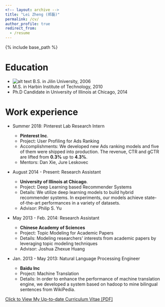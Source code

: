 ```yaml
---
<!-- layout: archive -->
title: "Lei Zheng (郑磊)"
permalink: /cv/
author_profile: true
redirect_from:
  - /resume
---
```


{% include base_path %}

Education
======
* ![alt text](https://github.com/lzheng21/lzheng21.github.io/blob/master/files/jilin.png "jilin university")  B.S. in Jilin University, 2006
* M.S. in Harbin Institute of Technology, 2010
* Ph.D Candidate in University of Illinois at Chicago, 2014

Work experience
======
* Summer 2018: Pinterest Lab Research Intern
  * <b>Pinterest Inc</b>.
  * Project: User Profiling for Ads Ranking
  * Accomplishments: We developed new Ads ranking models and five of them were shipped into production. The revenue, CTR and gCTR are lifted from <b>0.3%</b> up to <b>4.3%</b>.
  * Mentors: Dan Xie, Jure Leskovec
  
* August 2014 - Present: Research Assistant
  * <b>University of Illinois at Chicago</b>.
  * Project: Deep Learning based Recommender Systems
  * Details: We utilize deep learning models to build hybrid recommender systems. In experiments, our models achieve state-of-the-art performances in a variety of datasets.
  * Advisor: Philip S. Yu
  
* May 2013 - Feb. 2014: Research Assistant
  * <b>Chinese Academy of Sciences</b>
  * Project: Topic Modeling for Academic Papers
  * Details: Modeling researchers' interests from academic papers by leveraging topic modeling techniques
  * Advisor: Joshua Zhexue Huang
  
* Jan. 2013 - May 2013: Natural Language Processing Engineer
  * <b>Baidu Inc</b>
  * Project: Machine Translation
  * Details: In order to enhance the performance of machine translation engine, we developed a system based on hadoop to mine bilingual sentences from WikiPedia.

[Click to View My Up-to-date Curriculum Vitae [PDF]](http://lzheng21.github.io/files/CV.pdf)

<!-- <embed src="http://lzheng21.github.io/files/cv.pdf" width="650" height="1800" type='application/pdf'> -->
